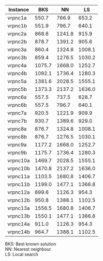 | Instance | BKS    | NN     | LS     |
| -------- | ------ | ------ | ------ |
| vrpnc1a  | 550.7  | 766.9  | 653.2  |
| vrpnc1b  | 551.9  | 796.7  | 640.1  |
| vrpnc2a  | 868.6  | 1241.8 | 915.9  |
| vrpnc2b  | 878.7  | 1391.2 | 905.6  |
| vrpnc3a  | 860.4  | 1324.8 | 1008.1 |
| vrpnc3b  | 859.4  | 1276.5 | 1030.2 |
| vrpnc4a  | 1075.7 | 1668.0 | 1252.7 |
| vrpnc4b  | 1092.1 | 1736.4 | 1280.3 |
| vrpnc5a  | 1381.6 | 2028.5 | 1555.1 |
| vrpnc5b  | 1373.3 | 2137.2 | 1636.0 |
| vrpnc6a  | 557.5  | 737.5  | 628.7  |
| vrpnc6b  | 557.5  | 796.7  | 640.1  |
| vrpnc7a  | 920.5  | 1221.9 | 909.9  |
| vrpnc7b  | 930.7  | 1389.6 | 929.0  |
| vrpnc8a  | 876.7  | 1324.8 | 1008.1 |
| vrpnc8b  | 876.7  | 1276.5 | 1030.1 |
| vrpnc9a  | 1177.2 | 1668.0 | 1252.7 |
| vrpnc9b  | 1175.7 | 1736.4 | 1280.3 |
| vrpnc10a | 1469.7 | 2028.5 | 1555.1 |
| vrpnc10b | 1470.8 | 2137.2 | 1636.0 |
| vrpnc11a | 1103.5 | 1680.8 | 1406.7 |
| vrpnc11b | 1199.0 | 1477.1 | 1366.8 |
| vrpnc12a | 899.6  | 1126.3 | 954.3  |
| vrpnc12b | 950.8  | 1388.1 | 1102.5 |
| vrpnc13a | 1556.5 | 1680.8 | 1406.7 |
| vrpnc13b | 1550.1 | 1477.1 | 1366.8 |
| vrpnc14a | 911.0  | 1126.3 | 954.3  |
| vrpnc14b | 964.7  | 1388.1 | 1102.5 |

BKS: Best known solution  
NN: Nearest neighbour  
LS: Local search  
